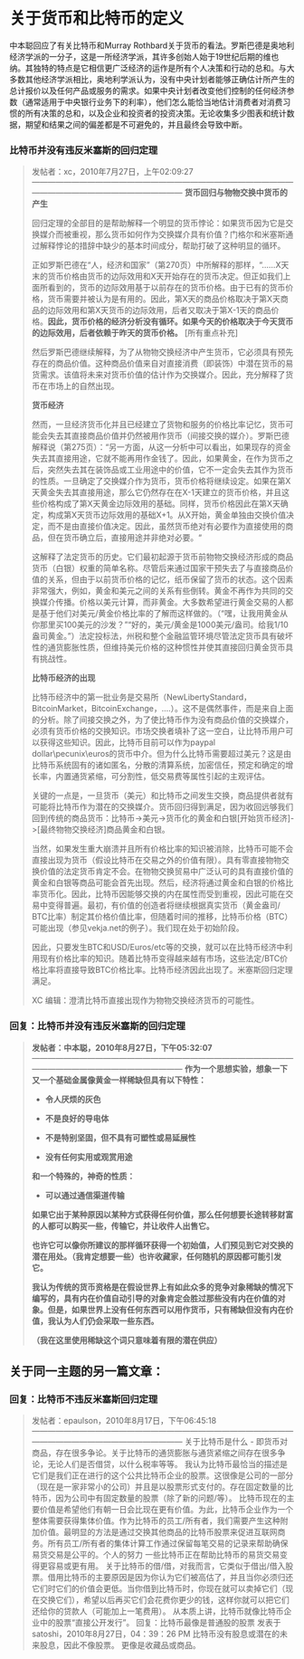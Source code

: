 # 关于货币和比特币的定义


中本聪回应了有关比特币和Murray Rothbard关于货币的看法。罗斯巴德是奥地利经济学派的一分子，这是一所经济学派，其许多创始人始于19世纪后期的维也纳。其独特的特点是它相信更广泛经济的运作是所有个人决策和行动的总和。与大多数其他经济学派相比，奥地利学派认为，没有中央计划者能够正确估计所产生的总计报价以及任何产品或服务的需求。如果中央计划者改变他们控制的任何经济参数（通常适用于中央银行业务下的利率），他们怎么能恰当地估计消费者对消费习惯的所有决策的总和，以及企业和投资者的投资决策。无论收集多少图表和统计数据，期望和结果之间的偏差都是不可避免的，并且最终会导致中断。


### 比特币并没有违反米塞斯的回归定理

> 发帖者：xc，2010年7月27日，上午02:09:27
> ————————————————————————————————————————————————————
> **货币回归与物物交换中货币的产生**
> 
> 回归定理的全部目的是帮助解释一个明显的货币悖论：如果货币因为它是交换媒介而被重视，那么货币如何作为交换媒介具有价值？门格尔和米塞斯通过解释悖论的措辞中缺少的基本时间成分，帮助打破了这种明显的循环。
>
> 正如罗斯巴德在“人，经济和国家”（第270页）中所解释的那样，“......X天末的货币价格由货币的边际效用和X天开始存在的货币决定。但正如我们上面所看到的，货币的边际效用基于以前存在的货币价格。由于已有的货币价格，货币需要并被认为是有用的。因此，第X天的商品价格取决于第X天商品的边际效用和第X天货币的边际效用，后者又取决于第X-1天的商品价格。**因此，货币价格的经济分析没有循环。如果今天的价格取决于今天货币的边际效用，后者依赖于昨天的货币价格。** [所有重点补充]
> 
> 然后罗斯巴德继续解释，为了从物物交换经济中产生货币，它必须具有预先存在的商品价值。这种商品价值来自对直接消费（即装饰）中潜在货币的易货需求。该值将未来对货币价值的估计作为交换媒介。因此，充分解释了货币在市场上的自然出现。
>
> **货币经济**
>
> 然而，一旦经济货币化并且已经建立了货物和服务的价格比率记忆，货币可能会失去其直接商品价值并仍然被用作货币（间接交换的媒介）。罗斯巴德解释说（第275页）：“另一方面，从这一分析中可以看出，如果现存的资金失去其直接用途，它就不能再用作金钱了。因此，如果黄金，在作为货币之后，突然失去其在装饰品或工业用途中的价值，它不一定会失去其作为货币的性质。一旦确定了交换媒介作为货币，货币价格将继续设定。如果在第X天黄金失去其直接用途，那么它仍然存在在X-1天建立的货币价格，并且这些价格构成了第X天黄金边际效用的基础。同样，货币价格因此在第X天确定，构成第X天货币边际效用的基础X+1。从X开始，黄金单独由交换价值决定，而不是由直接价值决定。因此，虽然货币绝对有必要作为直接使用的商品，但在货币确立后，直接用途并非绝对必要。“
>
> 这解释了法定货币的历史。它们最初起源于货币前物物交换经济形成的商品货币（白银）权重的简单名称。尽管后来通过国家干预失去了与直接商品价值的关系，但由于以前货币价格的记忆，纸币保留了货币的状态。这个因素非常强大，例如，黄金和美元之间的关系有些倒转。黄金不再作为共同的交换媒介传播。价格以美元计算，而非黄金。大多数希望进行黄金交易的人都是基于他们对美元/黄金价格比率的了解而这样做的。（“嘿，让我用黄金从你那里买100美元的沙发？”“好的，美元/黄金是1000美元/盎司。给我1/10盎司黄金。”）法定投标法，州税和整个金融监管环境尽管法定货币具有破坏性的通货膨胀性质，但维持美元价格的这种惯性并使其直接回归黄金货币具有挑战性。
>
> **比特币经济的出现**
>
> 比特币经济中的第一批业务是交易所（NewLibertyStandard，BitcoinMarket，BitcoinExchange，....）。这不是偶然事件，而是来自上面的分析。除了间接交换之外，为了使比特币作为没有商品价值的交换媒介，必须有货币价格的交换知识。市场交换者填补了这一空白，让比特币用户可以获得这些知识。因此，比特币目前可以作为paypal dollar\pecunix\euros的货币中介。但为什么比特币需要超过美元？这是由比特币系统固有的诸如匿名，分散的清算系统，加密信任，预定和确定的增长率，内置通货紧缩，可分割性，低交易费等属性引起的主观评估。
>
> 关键的一点是，一旦货币（美元）和比特币之间发生交换，商品提供者就有可能将比特币作为潜在的交换媒介。货币回归得到满足，因为收回远够我们回到传统的商品货币：比特币->美元->货币化的黄金和白银[开始货币经济]->[最终物物交换经济]商品黄金和白银。
> 
> 当然，如果发生重大崩溃并且所有价格比率的知识被消除，比特币可能不会直接出现为货币（假设比特币在交易之外的价值有限）。具有零直接物物交换价值的法定货币肯定不会。在物物交换贸易中广泛认可的具有直接价值的黄金和白银等商品可能会首先出现。然后，经济将通过黄金和白银的价格比率货币化。因此，比特币因能够交换的内在属性而受到重视，因此可能在交易中变得普遍。最初，有价值的创造者将继续根据真实货币（黄金盎司/ BTC比率）制定其价格价值比率，但随着时间的推移，比特币价格（BTC）可能出现（参见vekja.net的例子）。我们现在处于初始阶段。
>
> 因此，只要发生BTC和USD/Euros/etc等的交换，就可以在比特币经济中利用现有价格比率的知识。随着比特币变得越来越有市场，这些法定/BTC价格比率将直接导致BTC价格比率。比特币经济因此出现了。米塞斯回归定理满足。
>
> XC
> 编辑：澄清比特币直接出现作为物物交换经济货币的可能性。


### 回复：比特币并没有违反米塞斯的回归定理

> **发帖者：中本聪，2010年8月27日，下午05:32:07**
> ————————————————————————————————————————————————————
> **作为一个思想实验，想象一下又一个基础金属像黄金一样稀缺但具有以下特性：**
>
> * **令人厌烦的灰色**
>
> * **不是良好的导电体**
>
> * **不是特别坚固，但不具有可塑性或易延展性**
>
> * **没有任何实用或观赏用途**
>
> **和一个特殊的，神奇的性质：**
> 
> * **可以通过通信渠道传输**
>
> **如果它出于某种原因以某种方式获得任何价值，那么任何想要长途转移财富的人都可以购买一些，传输它，并让收件人出售它。**
>
> **也许它可以像你所建议的那样循环获得一个初始值，人们预见到它对交换的潜在用处。（我肯定想要一些）也许收藏家，任何随机的原因都可能引发它。**
>
> **我认为传统的货币资格是在假设世界上有如此众多的竞争对象稀缺的情况下编写的，具有内在价值自动引导的对象肯定会胜过那些没有内在价值的对象。但是，如果世界上没有任何东西可以用作货币，只有稀缺但没有内在价值，我认为人们仍会采取一些东西。**
> 
> **（我在这里使用稀缺这个词只意味着有限的潜在供应）**


## 关于同一主题的另一篇文章：

### 回复：比特币不违反米塞斯回归定理

> 发帖者：epaulson，2010年8月17日，下午06:45:18
> ————————————————————————————————————————————————————
关于比特币是什么 - 即货币对商品，存在很多争论。关于比特币的通货膨胀与通货紧缩之间存在很多争论，无论人们是否借贷，以什么税率等等。
我认为比特币最恰当的描述是它们是我们正在进行的这个公共比特币企业的股票。这很像是公司的一部分（现在是一家非常小的公司）并且是以股票形式支付的。存在固定数量的比特币，因为公司中有固定数量的股票（除了新的问题/等）。
比特币现在的主要价值是希望他们有朝一日会比现在更有价值。为此，比特币企业作为一个整体需要获得集体价值。作为比特币的员工/所有者，我们需要产生这种附加价值。最明显的方法是通过交换其他商品的比特币股票来促进互联网商务。所有员工/所有者的集体计算工作通过保留每笔交易的记录来帮助确保易货交易是公平的。个人的努力
一些比特币正在帮助比特币的易货交易变得更容易或更有用。
关于比特币的借/借，对我而言，它类似于借出/借入股票。借用比特币的主要原因是因为你认为它们被高估了，并且当你必须归还它们时它们的价值会更低。当你借到比特币时，你现在就可以卖掉它们（现在交换它们），希望以后再买它们会花费你更少的钱，这样你就可以把它们还给你的贷款人（可能加上一笔费用）。
从本质上讲，比特币就像比特币企业中的股票“直接公开发行”。
回复：比特币最像是普通股的股票
发表于satoshi，2010年8月27日，04：39：26 PM
比特币没有股息或潜在的未来股息，因此不像股票。
更像是收藏品或商品。










